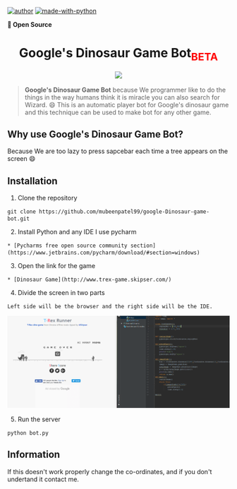 [![author](https://img.shields.io/badge/Author-MubeenPatel-green.svg)](https://twitter.com/Patelmubeen99)
[![made-with-python](https://img.shields.io/badge/Made%20with-Python-green.svg)](https://www.python.org/)

**:blue_heart: Open Source**

<h1 align="center">Google's Dinosaur Game Bot<sub style="color:red">BETA</sub></h1>
<p align="center"><img src="images/trex-game.png" /></p>

> **Google's Dinosaur Game Bot** because We programmer like to do the things in the way humans think it is miracle you can also search for Wizard. :smile:
This is an automatic player bot for Google's dinosaur game and this technique can be used to make bot for any other game.

## Why use Google's Dinosaur Game Bot?

Because We are too lazy to press sapcebar each time a tree appears on the screen :smile:

## Installation

1. Clone the repository

```
git clone https://github.com/mubeenpatel99/google-Dinosaur-game-bot.git
```

2. Install Python and any IDE I use pycharm

```
* [Pycharms free open source community section](https://www.jetbrains.com/pycharm/download/#section=windows)
```

3. Open the link for the game
```
* [Dinosaur Game](http://www.trex-game.skipser.com/)
```

4. Divide the screen in two parts
```
Left side will be the browser and the right side will be the IDE.
```
![](images/snapshot.png)<br/>

5. Run the server
```
python bot.py
```


## Information

If this doesn't work properly change the co-ordinates, and if you don't undertand it contact me.
